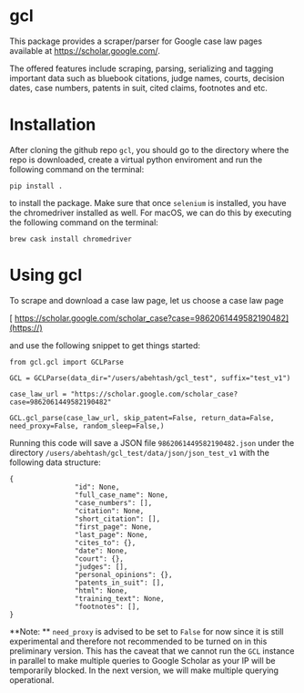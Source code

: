 # gcl

This package provides a scraper/parser for Google case law pages available at https://scholar.google.com/.

The offered features include scraping, parsing, serializing
and tagging important data such as bluebook citations, judge names, courts,
decision dates, case numbers, patents in suit, cited claims, footnotes and etc.

# Installation

After cloning the github repo `gcl`, you should go to the directory where the repo is downloaded, create a virtual python enviroment and run the following command on the terminal:

`pip install .`

to install the package. Make sure that once `selenium` is installed, you have the chromedriver installed as well. For macOS, we can do this by executing the following command on the terminal:

`brew cask install chromedriver`

# Using gcl

To scrape and download a case law page, let us choose a case law page

[ https://scholar.google.com/scholar_case?case=9862061449582190482](https://)

and use the following snippet to get things started:

```
from gcl.gcl import GCLParse

GCL = GCLParse(data_dir="/users/abehtash/gcl_test", suffix="test_v1")

case_law_url = "https://scholar.google.com/scholar_case?case=9862061449582190482"

GCL.gcl_parse(case_law_url, skip_patent=False, return_data=False, need_proxy=False, random_sleep=False,)
```

Running this code will save a JSON file `9862061449582190482.json` under the directory `/users/abehtash/gcl_test/data/json/json_test_v1` with the following data structure:

```
{   
                "id": None,
                "full_case_name": None,
                "case_numbers": [],
                "citation": None,
                "short_citation": [],
                "first_page": None,
                "last_page": None,
                "cites_to": {},
                "date": None,
                "court": {},
                "judges": [],
                "personal_opinions": {},
                "patents_in_suit": [],
                "html": None,
                "training_text": None,
                "footnotes": [],
}
```

**Note: ** `need_proxy` is advised to be set to `False` for now since it is still experimental and therefore not recommended to be turned on in this preliminary version. This has the caveat that we cannot run the `GCL` instance in parallel to make multiple queries to Google Scholar as your IP will be temporarily blocked. In the next version, we will make multiple querying operational.

